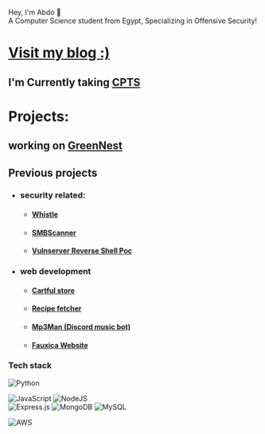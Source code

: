 Hey, I'm Abdo 👋  <br>A Computer Science student from Egypt, Specializing in Offensive Security!
  </a>
</div>  

# [ **Visit my blog :)**](https://magdy3660.github.io)
## I'm Currently taking [CPTS](https://academy.hackthebox.com/preview/certifications/htb-certified-penetration-testing-specialist)

# Projects:
## working on  [GreenNest](https://github.com/magdy3660/GreenNest)


## Previous projects

- ###  security related:
  
  -  #### [Whistle](https://github.com/magdy3660/Whistle) 


  -  #### [SMBScanner](https://github.com/magdy3660/smb-enum)
    

  -   #### [Vulnserver Reverse Shell Poc](https://github.com/magdy3660/vulnserver-Reverse-shell)
  

- ### web development  
  - ####  [Cartful store](https://github.com/magdy3660/Cartful)
  

  - ####  [Recipe fetcher](https://github.com/magdy3660/Find-Recipe)


  - #### [Mp3Man (Discord music bot)](https://github.com/magdy3660/music-bot)

  - #### [Fauxica Website](https://github.com/magdy3660/Frontend-website)
    
### Tech stack
![Python](https://img.shields.io/badge/python-3670A0?style=for-the-badge&logo=python&logoColor=ffdd54)

![JavaScript](https://img.shields.io/badge/javascript-%23323330.svg?style=for-the-badge&logo=javascript&logoColor=%23F7DF1E)
![NodeJS](https://img.shields.io/badge/node.js-6DA55F?style=for-the-badge&logo=node.js&logoColor=white)                                                                                                                           
![Express.js](https://img.shields.io/badge/express.js-%23404d59.svg?style=for-the-badge&logo=express&logoColor=%2361DAFB)
![MongoDB](https://img.shields.io/badge/MongoDB-%234ea94b.svg?style=for-the-badge&logo=mongodb&logoColor=white)
![MySQL](https://img.shields.io/badge/mysql-4479A1.svg?style=for-the-badge&logo=mysql&logoColor=white)
 
![AWS](https://img.shields.io/badge/AWS-%23FF9900.svg?style=for-the-badge&logo=amazon-aws&logoColor=white)


</article>
  </div>
</div>

